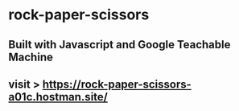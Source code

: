 # rock-paper-scissors
## Built with Javascript and Google Teachable Machine
## visit > https://rock-paper-scissors-a01c.hostman.site/

